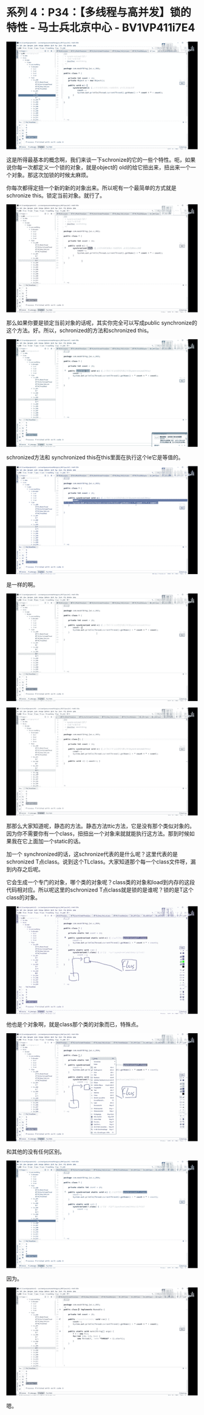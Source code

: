 # 系列 4：P34：【多线程与高并发】锁的特性 - 马士兵北京中心 - BV1VP411i7E4

![](img/8441fdefba2615ec250b0416859753a3_0.png)

这是所得最基本的概念啊，我们来谈一下schronize的它的一些个特性。呃，如果说你每一次都定义一个锁的对象，就是object的 old的给它扭出来，扭出来一个一个对象。那这次加锁的时候太麻烦。

你每次都得定扭一个新的新的对象出来。所以呢有一个最简单的方式就是schronize this。锁定当前对象。就行了。



![](img/8441fdefba2615ec250b0416859753a3_2.png)

那么如果你要是锁定当前对象的话呢，其实你完全可以写成public synchronize的这个方法。好。所以，schronized的方法和schronized this。



![](img/8441fdefba2615ec250b0416859753a3_4.png)

schronized方法和 synchronized this在this里面在执行这个le它是等值的。



![](img/8441fdefba2615ec250b0416859753a3_6.png)

是一样的啊。

![](img/8441fdefba2615ec250b0416859753a3_8.png)

![](img/8441fdefba2615ec250b0416859753a3_9.png)

那那么大家知道呢，静态的方法。静态方法ttic方法，它是没有那个类似对象的。因为你不需要你有一个class，扭扭出一个对象来就就能执行这方法。那到时候如果我在它上面加一个static的话。

加一个 synchronized的话，这schronize代表的是什么呢？这里代表的是schronized T点class。说到这个TLclass。大家知道那个每一个class文件呀，漏到内存之后呢。

它会生成一个专门的对象，哪个类的对象呢？class类的对象和load到内存的这段代码相对应。所以呢这里的schronized T点class就是锁的是谁呢？锁的是T这个class的对象。



![](img/8441fdefba2615ec250b0416859753a3_11.png)

他也是个对象啊，就是class那个类的对象而已，特殊点。

![](img/8441fdefba2615ec250b0416859753a3_13.png)

和其他的没有任何区别。

![](img/8441fdefba2615ec250b0416859753a3_15.png)

因为。

![](img/8441fdefba2615ec250b0416859753a3_17.png)

嗯。